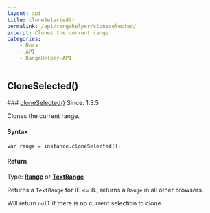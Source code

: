 ```yaml
---
layout: api
title: cloneSelected()
permalink: /api/rangehelper/cloneselected/
excerpt: Clones the current range.
categories:
    - Docs
    - API
    - RangeHelper-API
---
```

## CloneSelected()

<article class="api method" markdown="1">
### <a id="cloneSelected" href="#cloneSelected">cloneSelected()</a> <span class="since">Since: 1.3.5</span>

Clones the current range.


#### Syntax

	var range = instance.cloneSelected();


#### Return

Type: **[Range](/api/types/#range)** or **[TextRange](/api/types/#textrange)**

Returns a `TextRange` for IE &lt;= 8., returns a `Range` in all other browsers.

Will return `null` if there is no current selection to clone.
</article>
